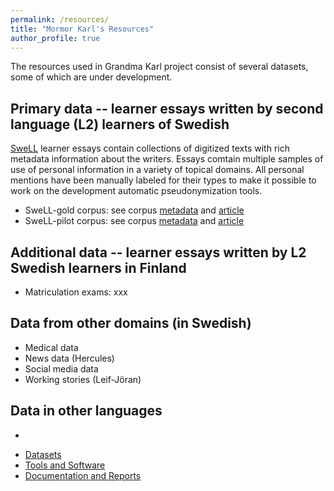 ```yaml
---
permalink: /resources/
title: "Mormor Karl's Resources"
author_profile: true
---
```


The resources used in Grandma Karl project consist of several datasets, some of which are under development.

## Primary data -- learner essays written by second language (L2) learners of Swedish 

[SweLL](https://spraakbanken.gu.se/en/projects/swell/swell4users) learner essays contain collections of digitized texts with rich metadata information about the writers. Essays comtain multiple samples of use of personal information in a variety of topical domains. All personal mentions have been manually labeled for their types to make it possible to work on the development  automatic pseudonymization tools.

* SweLL-gold corpus: see corpus [metadata](https://spraakbanken.github.io/swell-release-v1/Metadata-SweLL) and [article](https://nejlt.ep.liu.se/article/view/1374) 
* SweLL-pilot corpus: see corpus [metadata](https://spraakbanken.github.io/swell-release-v1/Metadata-SweLL) and [article](https://nejlt.ep.liu.se/article/view/1374) 

## Additional data -- learner essays written by L2 Swedish learners in Finland

* Matriculation exams: xxx

## Data from other domains (in Swedish)

* Medical data 
* News data (Hercules)
* Social media data
* Working stories (Leif-Jöran)

## Data in other languages
* 

<!--SVALA - pseudonymizer-->

<!-- (from Bea's decrypt page) We provide tools for transcription and decipherment of historical ciphers using advanced machine learning algorithms. Historical cipher images can be transcribed, i.e. transformed into a computer readable text format with the help of the TranscriptTool. The transcribed ciphertext can be corrected and used as input to CrypTool which assists you in breaking a wide range of historical ciphertexts.  -->

<!-- We have released several datasets, tools, and documents as part Mormor Karl project. Here you can find them:-->

- [Datasets](./datasets/)
- [Tools and Software](./tools/)
- [Documentation and Reports](./reports/)
